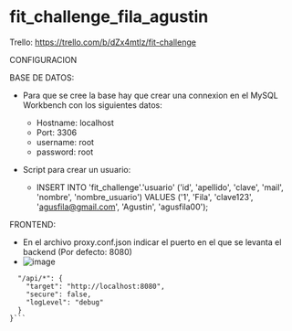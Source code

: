 # fit_challenge_fila_agustin
Trello: https://trello.com/b/dZx4mtlz/fit-challenge

CONFIGURACION

BASE DE DATOS:
- Para que se cree la base hay que crear una connexion en el MySQL Workbench con los siguientes datos: 
  -   Hostname: localhost
  -   Port: 3306
  -   username: root
  -   password: root

- Script para crear un usuario: 
  - INSERT INTO 'fit_challenge'.'usuario' ('id', 'apellido', 'clave', 'mail', 'nombre', 'nombre_usuario') VALUES ('1', 'Fila', 'clave123', 'agusfila@gmail.com',    'Agustin', 'agusfila00');

FRONTEND:
  - En el archivo proxy.conf.json indicar el puerto en el que se levanta el backend (Por defecto: 8080)
  - ![image](https://user-images.githubusercontent.com/62355006/154134814-3692c369-a5a1-4706-a7f3-2ad342fa8a14.png)

``` {
  "/api/*": {
    "target": "http://localhost:8080",
    "secure": false,
    "logLevel": "debug"
  }
}```
